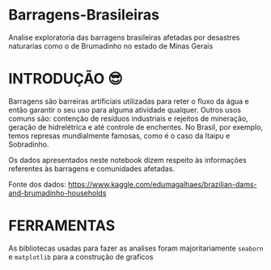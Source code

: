 # Barragens-Brasileiras
Analise exploratoria das barragens brasileiras afetadas por desastres naturarias como o de Brumadinho no estado de Minas Gerais

# INTRODUÇÃO 😎

Barragens são barreiras artificiais utilizadas para reter o fluxo da água e então garantir o seu uso para alguma atividade qualquer. Outros usos comuns são: contenção de resíduos industriais e rejeitos de mineração, geração de hidrelétrica e até controle de enchentes. No Brasil, por exemplo, temos represas mundialmente famosas, como é o caso da Itaipu e Sobradinho.

Os dados apresentados neste notebook dizem respeito às informações referentes às barragens e comunidades afetadas.

Fonte dos dados: https://www.kaggle.com/edumagalhaes/brazilian-dams-and-brumadinho-households

# FERRAMENTAS

As bibliotecas usadas para fazer as analises foram majoritariamente `seaborn` e `matplotlib` para a construção de graficos 
